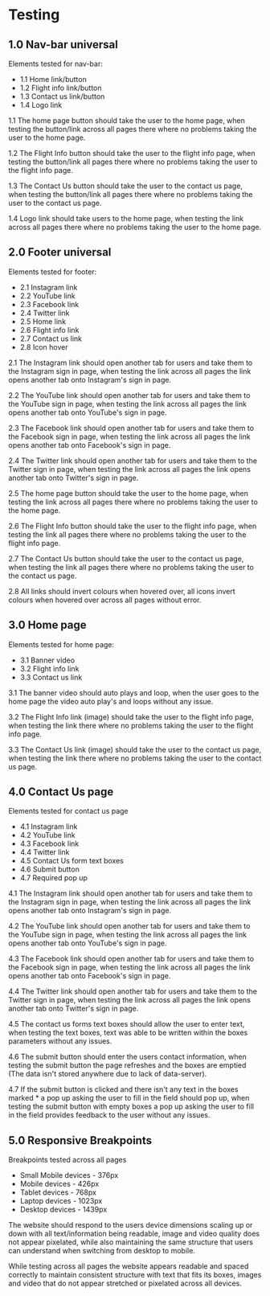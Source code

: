 # Testing

## 1.0 Nav-bar universal

Elements tested for nav-bar:

- 1.1 Home link/button
- 1.2 Flight info link/button
- 1.3 Contact us link/button
- 1.4 Logo link

1.1 The home page button should take the user to the home page, when testing the button/link across all pages there where no problems taking the user to the home page.

1.2 The Flight Info button should take the user to the flight info page, when testing the button/link all pages there where no problems taking the user to the flight info page.

1.3 The Contact Us button should take the user to the contact us page, when testing the button/link all pages there where no problems taking the user to the contact us page.

1.4 Logo link should take users to the home page, when testing the link across all pages there where no problems taking the user to the home page.

## 2.0 Footer universal

Elements tested for footer:

- 2.1 Instagram link
- 2.2 YouTube link
- 2.3 Facebook link
- 2.4 Twitter link
- 2.5 Home link
- 2.6 Flight info link
- 2.7 Contact us link
- 2.8 Icon hover

2.1 The Instagram link should open another tab for users and take them to the Instagram sign in page, when testing the link across all pages the link opens another tab onto Instagram's sign in page.

2.2 The YouTube link should open another tab for users and take them to the YouTube sign in page, when testing the link across all pages the link opens another tab onto YouTube's sign in page.

2.3 The Facebook link should open another tab for users and take them to the Facebook sign in page, when testing the link across all pages the link opens another tab onto Facebook's sign in page.

2.4 The Twitter link should open another tab for users and take them to the Twitter sign in page, when testing the link across all pages the link opens another tab onto Twitter's sign in page.

2.5 The home page button should take the user to the home page, when testing the link across all pages there where no problems taking the user to the home page.

2.6 The Flight Info button should take the user to the flight info page, when testing the link all pages there where no problems taking the user to the flight info page.

2.7 The Contact Us button should take the user to the contact us page, when testing the link all pages there where no problems taking the user to the contact us page.

2.8 All links should invert colours when hovered over, all icons invert colours when hovered over across all pages without error.

## 3.0 Home page

Elements tested for home page:

- 3.1 Banner video
- 3.2 Flight info link
- 3.3 Contact us link

3.1 The banner video should auto plays and loop, when the user goes to the home page the video auto play's and loops without any issue.

3.2 The Flight Info link (image) should take the user to the flight info page, when testing the link there where no problems taking the user to the flight info page.

3.3 The Contact Us link (image) should take the user to the contact us page, when testing the link there where no problems taking the user to the contact us page.

## 4.0 Contact Us page

Elements tested for contact us page

- 4.1 Instagram link
- 4.2 YouTube link
- 4.3 Facebook link
- 4.4 Twitter link
- 4.5 Contact Us form text boxes
- 4.6 Submit button
- 4.7 Required pop up

4.1 The Instagram link should open another tab for users and take them to the Instagram sign in page, when testing the link across all pages the link opens another tab onto Instagram's sign in page.

4.2 The YouTube link should open another tab for users and take them to the YouTube sign in page, when testing the link across all pages the link opens another tab onto YouTube's sign in page.

4.3 The Facebook link should open another tab for users and take them to the Facebook sign in page, when testing the link across all pages the link opens another tab onto Facebook's sign in page.

4.4 The Twitter link should open another tab for users and take them to the Twitter sign in page, when testing the link across all pages the link opens another tab onto Twitter's sign in page.

4.5 The contact us forms text boxes should allow the user to enter text, when testing the text boxes, text was able to be written within the boxes parameters without any issues.

4.6 The submit button should enter the users contact information, when testing the submit button the page refreshes and the boxes are emptied (The data isn't stored anywhere due to lack of data-server).

4.7 If the submit button is clicked and there isn't any text in the boxes marked * a pop up asking the user to fill in the field should pop up, when testing the submit button with empty boxes a pop up asking the user to fill in the field provides feedback to the user without any issues.

## 5.0 Responsive Breakpoints

Breakpoints tested across all pages

- Small Mobile devices - 376px
- Mobile devices - 426px
- Tablet devices - 768px
- Laptop devices - 1023px
- Desktop devices - 1439px

The website should respond to the users device dimensions scaling up or down with all text/information being readable, image and video quality does not appear pixelated, while also maintaining the same structure that users can understand when switching from desktop to mobile.

While testing across all pages the website appears readable and spaced correctly to maintain consistent structure with text that fits its boxes, images and video that do not appear stretched or pixelated across all devices.    
